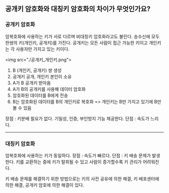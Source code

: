 ## 공개키 암호화와 대칭키 암호화의 차이가 무엇인가요?

### 공개키 암호화

암복호화에 사용하는 키가 서로 다르며 비대칭키 암호화라고도 불린다.
송수신에 모두 한쌍의 키(개인키, 공개키)를 가진다.
공개키는 모든 사람이 접근 가능한 키이고 개인키는 각 사용자만 가지고 있는 키이다.

<img src="./공개키_개인키.png">

1. B (개인키, 공개키) 쌍 생성
2. 공개키 공개, 개인키 본인이 소유
3. A가 B 공개키 받아옴
4. A가 B의 공개키를 사용해 데이터 암호화
5. 암호화된 데이터를 B에게 전송
6. B는 암호화된 데이터를 B의 개인키로 복호화 => 개인키는 B만 가지고 있기에 B만 볼 수 있음

장점 : 키분배 필요가 없다. 기밀성, 인증, 부인방지 기능 제공한다.
단점 : 속도가 느리다.

---

### 대칭키 암호화

암복호화에 사용하는 키가 동일하다.
장점 : 속도가 빠르다.
단점 : 키 배송 문제가 발생한다.
키를 교환하는 중에 키가 탈취될 수 있고 사람이 증가할수록 키 관리가 어려워진다.

키 배송 문제를 해결하기 위한 방법으로는 키의 사전 공유에 의한 해결, 키 배포센터에 의한 해결, 공개키 암호에 의한 해결이 있다.